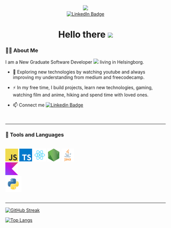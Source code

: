 <div id="header" align="center">
  <img src="https://media.giphy.com/media/75ZaxapnyMp2w/giphy.gif" width="200"/>
  
  <div id="badges">
  <a href="https://www.linkedin.com/in/xuantran93/">
    <img src="https://img.shields.io/badge/LinkedIn-blue?style=for-the-badge&logo=linkedin&logoColor=white" alt="LinkedIn Badge"/>
  </a>
</div>
  <h1>
  Hello there
  <img src="https://media.giphy.com/media/hvRJCLFzcasrR4ia7z/giphy.gif" width="30px"/>
</h1>
</div>

### 👨‍💻 About Me

I am a New Graduate Software Developer <img src="https://media.giphy.com/media/WUlplcMpOCEmTGBtBW/giphy.gif" width="30"> living in Helsingborg.

- :seedling: Exploring new technologies by watching youtube and always improving my understanding from medium and freecodecamp.

- :zap: In my free time, I build projects, learn new technologies, gaming, watching film and anime, hiking and spend time with loved ones.

- :mailbox: Connect me [![Linkedin Badge](https://img.shields.io/badge/-LinkedIn-blue?style=flat&logo=Linkedin&logoColor=white)](https://www.linkedin.com/in/xuantran93/)
<br/>
<hr/>

### 💼 Tools and Languages
<br/>
<div>
<code><img width="40" height="40" alt="javascript" src="https://raw.githubusercontent.com/github/explore/80688e429a7d4ef2fca1e82350fe8e3517d3494d/topics/javascript/javascript.png"></code>
<code><img width="40" height="40" alt="typescript" src="https://raw.githubusercontent.com/github/explore/80688e429a7d4ef2fca1e82350fe8e3517d3494d/topics/typescript/typescript.png"></code>
<code><img width="40" height="40" alt="react" src="https://raw.githubusercontent.com/github/explore/80688e429a7d4ef2fca1e82350fe8e3517d3494d/topics/react/react.png"></code>
<code><img width="40" height="40" alt="nodejs" src="https://raw.githubusercontent.com/github/explore/80688e429a7d4ef2fca1e82350fe8e3517d3494d/topics/nodejs/nodejs.png"></code>
<code><img width="40" height="40" alt="java" src="https://raw.githubusercontent.com/github/explore/80688e429a7d4ef2fca1e82350fe8e3517d3494d/topics/java/java.png">
</code>
<code><img width="40" height="40" alt="kotlin" src="https://raw.githubusercontent.com/github/explore/80688e429a7d4ef2fca1e82350fe8e3517d3494d/topics/kotlin/kotlin.png">
</code>
<code><img width="50" height="50" alt="python" src="https://raw.githubusercontent.com/github/explore/80688e429a7d4ef2fca1e82350fe8e3517d3494d/topics/python/python.png">
</code>

</div>
<br/>
<hr/>

[![GitHub Streak](http://github-readme-streak-stats.herokuapp.com?user=cougarhighland&theme=dark&background=000000)](https://git.io/streak-stats)

[![Top Langs](https://github-readme-stats.vercel.app/api/top-langs/?username=cougarhighland&layout=donut-vertical)](https://github.com/anuraghazra/github-readme-stats)




<!--
**cougarhighland/cougarhighland** is a ✨ _special_ ✨ repository because its `README.md` (this file) appears on your GitHub profile.

Here are some ideas to get you started:

- 🔭 I’m currently working on ...
- 🌱 I’m currently learning ...
- 👯 I’m looking to collaborate on ...
- 🤔 I’m looking for help with ...
- 💬 Ask me about ...
- 📫 How to reach me: ...
- 😄 Pronouns: ...
- ⚡ Fun fact: ...
-->
